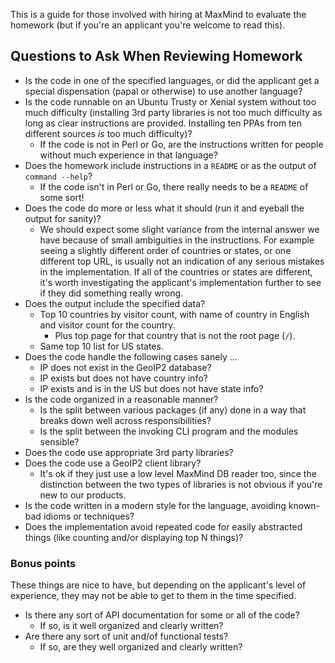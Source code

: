 This is a guide for those involved with hiring at MaxMind to evaluate the
homework (but if you're an applicant you're welcome to read this).

## Questions to Ask When Reviewing Homework

* Is the code in one of the specified languages, or did the applicant get a
  special dispensation (papal or otherwise) to use another language?
* Is the code runnable on an Ubuntu Trusty or Xenial system without too much
  difficulty (installing 3rd party libraries is not too much difficulty as
  long as clear instructions are provided. Installing ten PPAs from ten
  different sources *is* too much difficulty)?
  * If the code is not in Perl or Go, are the instructions written for people
    without much experience in that language?
* Does the homework include instructions in a `README` or as the output of
  `command --help`?
  * If the code isn't in Perl or Go, there really needs to be a `README` of
    some sort!
* Does the code do more or less what it should (run it and eyeball the output
  for sanity)?
  * We should expect some slight variance from the internal answer we have
    because of small ambiguities in the instructions. For example seeing a
    slightly different order of countries or states, or one different top URL,
    is usually not an indication of any serious mistakes in the
    implementation. If all of the countries or states are different, it's
    worth investigating the applicant's implementation further to see if they
    did something really wrong.
* Does the output include the specified data?
  * Top 10 countries by visitor count, with name of country in English and
    visitor count for the country.
    * Plus top page for that country that is not the root page (`/`).
  * Same top 10 list for US states.
* Does the code handle the following cases sanely ...
  * IP does not exist in the GeoIP2 database?
  * IP exists but does not have country info?
  * IP exists and is in the US but does not have state info?
* Is the code organized in a reasonable manner?
  * Is the split between various packages (if any) done in a way that breaks
    down well across responsibilities?
  * Is the split between the invoking CLI program and the modules sensible?
* Does the code use appropriate 3rd party libraries?
* Does the code use a GeoIP2 client library?
  * It's ok if they just use a low level MaxMind DB reader too, since the
    distinction between the two types of libraries is not obvious if you're
    new to our products.
* Is the code written in a modern style for the language, avoiding known-bad
  idioms or techniques?
* Does the implementation avoid repeated code for easily abstracted things
  (like counting and/or displaying top N things)?

### Bonus points

These things are nice to have, but depending on the applicant's level of
experience, they may not be able to get to them in the time specified.

* Is there any sort of API documentation for some or all of the code?
  * If so, is it well organized and clearly written?
* Are there any sort of unit and/of functional tests?
  * If so, are they well organized and clearly written?
